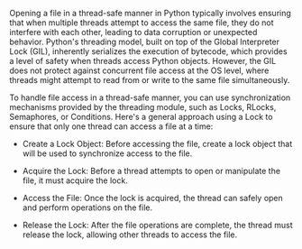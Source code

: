 Opening a file in a thread-safe manner in Python typically involves ensuring that when multiple threads attempt to access the same file, they do not interfere with each other, leading to data corruption or unexpected behavior. Python's threading model, built on top of the Global Interpreter Lock (GIL), inherently serializes the execution of bytecode, which provides a level of safety when threads access Python objects. However, the GIL does not protect against concurrent file access at the OS level, where threads might attempt to read from or write to the same file simultaneously.

To handle file access in a thread-safe manner, you can use synchronization mechanisms provided by the threading module, such as Locks, RLocks, Semaphores, or Conditions. Here's a general approach using a Lock to ensure that only one thread can access a file at a time:

* Create a Lock Object: Before accessing the file, create a lock object that will be used to synchronize access to the file.

* Acquire the Lock: Before a thread attempts to open or manipulate the file, it must acquire the lock.

* Access the File: Once the lock is acquired, the thread can safely open and perform operations on the file.

* Release the Lock: After the file operations are complete, the thread must release the lock, allowing other threads to access the file.
